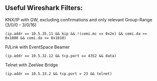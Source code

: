 ## Useful Wireshark Filters:

KNX/IP with GW, excluding confirmations and only relevant Group-Range (3/0/0 - 3/0/16)

```
(ip.addr == 10.5.35.11 && kip && !(cemi.mc == 0x2e) && cemi.da >= 0x1800 && cemi.da <= 0x1810)
```

PJLink with EventSpace Beamer

```
(ip.addr == 10.5.32.12 && tcp.port == 4352 && data)
```

Telnet with ZeeVee Bridge

```
(ip.addr == 10.5.33.2 && tcp.port = 23 && telnet)
```
